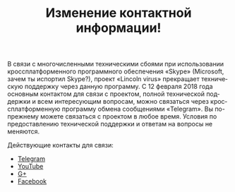 ﻿---
layout: post

title: Изменение контактной информации!
meta: Telegram
cover_img: 2018.02.12/Telegram.png
cover_fit: contain

category: news

og: img/og_Telegram.png

lang: ru
ref: lincoln_virus_news_6
---

В связи с многочисленными техническими сбоями при использовании кроссплатформенного программного обеспечения «Skype» (Microsoft, зачем ты испортил Skype?), проект «Lincoln virus» прекращает техническую поддержку через данную программу.
С 12 февраля 2018 года основным контактом для связи с проектом, полной технической поддержки и всем интересующим вопросам, можно связаться через кроссплатформенную программу обмена сообщениями «Telegram».
Вы по-прежнему можете связаться с проектом в любое время.
Условия по предоставлению технической поддержки и ответам на вопросы не меняются.

Действующие контакты для связи:
- <a href="https://t.me/chutkoy" target="_blank">Telegram</a>
- <a href="https://www.youtube.com/channel/UCiAxh-kQbW00em5SX1I5n6Q" target="_blank">YouTube</a>
- <a href="https://plus.google.com/+%D0%95%D0%B2%D0%B3%D0%B5%D0%BD%D0%B8%D0%B9%D0%A0%D1%83%D1%81%D1%81%D0%BA%D0%B8%D0%B9%D0%A7%D1%83%D1%82%D0%BA%D0%BE%D0%B989" target="_blank">G+</a>
- <a href="https://www.facebook.com/lincolnvirus" target="_blank">Facebook</a>



